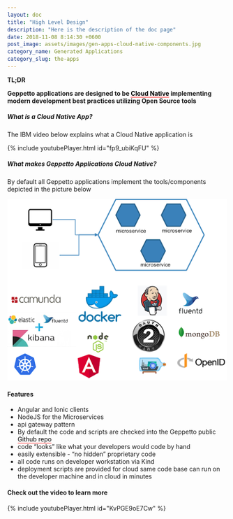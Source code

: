 ```yaml
---
layout: doc
title: "High Level Design"
description: "Here is the description of the doc page"
date: 2018-11-08 8:14:30 +0600
post_image: assets/images/gen-apps-cloud-native-components.jpg
category_name: Generated Applications
category_slug: the-apps
---
```

<b>TL;DR</b>

<b>Geppetto applications are designed to be <a href="https://www.ibm.com/cloud/learn/cloud-native"  style="text-decoration: none; border-bottom: 1px solid #ff0000; color: #000000;" target="_blank">Cloud Native</a> implementing modern development best practices utilizing Open Source tools</b>

<h5>What is a Cloud Native App?</h5>

<p>The IBM video below  explains what a Cloud Native application is</p>
 {% include youtubePlayer.html id="fp9_ubiKqFU" %}
<br />

<h5>What makes Geppetto Applications Cloud Native? </h5>

<p>By default all Geppetto applications implement the tools/components depicted in the picture below</p>

![Geppetto Cloud Native Components](/assets/images/gen-apps-cloud-native-components.png)

<h4 class="heading-4">Features</h4>
<ul class="unorder-list">
    <li>Angular and Ionic clients</li>
    <li>NodeJS for the Microservices</li>
    <li>api gateway pattern</li>
    <li>By default the code and scripts are checked into  the  Geppetto public <a href="https://github.com/gepinfo?tab=repositories"  style="text-decoration: none; border-bottom: 1px solid #ff0000; color: #000000;" target="_blank">Github repo</a> </li>
    <li>code “looks” like what your developers would code by hand</li>
    <li>easily extensible - “no hidden” proprietary code </li>
    <li>all code runs on developer workstation via Kind</li>
    <li>deployment scripts are provided for cloud
        same code base can run on the developer machine and in cloud in minutes
    </li>
</ul>
<h4 class="heading-4">Check out the video to learn more</h4>
 {% include youtubePlayer.html id="KvPGE9oE7Cw" %}
<br />
